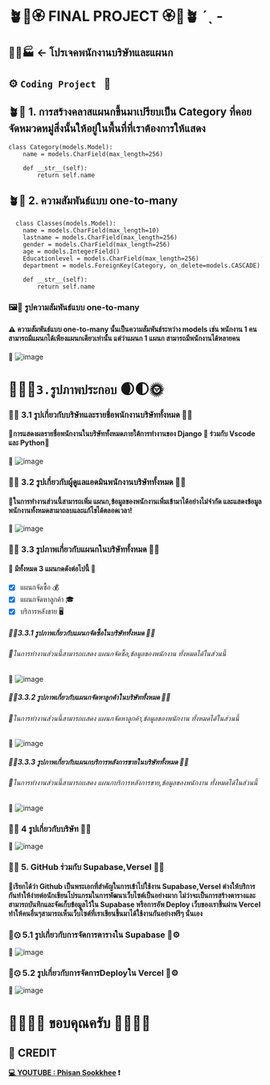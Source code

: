 # 🪴🌻🏵️ FINAL PROJECT 🏵️🌻🪴 ˊˎ -
## 👨‍💼🏭 &larr; โปรเจคพนักงานบริษัทและแผนก
## ⚙️ ``` Coding Project  ``` 🔧


## 🪴🌻 1. การสร้างคลาสแผนกขึ้นมาเปรียบเป็น Category ที่คอยจัดหมวดหมู่สิ่งนั้นให้อยู่ในพื้นที่ที่เราต้องการให้แสดง
```shell
class Category(models.Model):
    name = models.CharField(max_length=256)

    def __str__(self):
        return self.name
```


## 🪴🌻  2. ความสัมพันธ์แบบ one-to-many
```shell
  class Classes(models.Model):
    name = models.CharField(max_length=10)
    lastname = models.CharField(max_length=256)
    gender = models.CharField(max_length=256)
    age = models.IntegerField()
    Educationlevel = models.CharField(max_length=256)
    department = models.ForeignKey(Category, on_delete=models.CASCADE)

    def __str__(self):
        return self.name
```


### 🖼💾 รูปความสัมพันธ์แบบ one-to-many
#### ⚠ ความสัมพันธ์แบบ one-to-many นั้นเป็นความสัมพันธ์ระหว่าง models เช่น พนักงาน 1 คน สามารถมีแผนกได้เพียงแผนกเดียวเท่านั้น แต่ว่าแผนก 1 แผนก สามารถมีพนักงานได้หลายคน
📌 ![image](https://github.com/Lskram/Finaltest/blob/main/%E0%B8%A3%E0%B8%B9%E0%B8%9B%E0%B8%A0%E0%B8%B2%E0%B8%9E/%E0%B8%A3%E0%B8%B9%E0%B8%9B%20One%20to%20many.png)


# 🌻🌗🌘````````` 3.รูปภาพประกอบ ````````` 🌒🌓🌞

### 🌳🌻 3.1 รูปเกี่ยวกับบริษัทและรายชื่อพนักงานบริษัททั้งหมด 🌻🌳
#### 🌴การแสดงผลรายชื่อพนักงานในบริษัททั้งหมดภายใต้การทำงานของ Django 🦎 ร่วมกับ Vscode และ Python🐍
📌 ![image](https://github.com/Lskram/Finaltest/blob/main/%E0%B8%A3%E0%B8%B9%E0%B8%9B%E0%B8%A0%E0%B8%B2%E0%B8%9E/%E0%B8%AB%E0%B8%99%E0%B9%89%E0%B8%B2%E0%B9%80%E0%B8%81%E0%B8%B5%E0%B9%88%E0%B8%A2%E0%B8%A7%E0%B8%81%E0%B8%B1%E0%B8%9A%E0%B8%9E%E0%B8%99%E0%B8%B1%E0%B8%81%E0%B8%87%E0%B8%B2%E0%B8%99%E0%B8%97%E0%B8%B1%E0%B9%89%E0%B8%87%E0%B8%AB%E0%B8%A1%E0%B8%94.png)


### 🌳🌻 3.2 รูปเกี่ยวกับผู้ดูแลแอดมินพนักงานบริษัททั้งหมด 🌻🌳
#### 🌴ในการทำงานส่วนนี้สามารถเพิ่ม แผนก,ข้อมูลของพนักงานเพิ่มเข้ามาได้อย่างไม่จำกัด และแสดงข้อมูลพนักงานทั้งหมดสามาถลบและแก้ไขได้ตลอดเวลา!
📌 ![image](https://github.com/Lskram/Finaltest/blob/main/%E0%B8%A3%E0%B8%B9%E0%B8%9B%E0%B8%A0%E0%B8%B2%E0%B8%9E/%E0%B8%AB%E0%B8%99%E0%B9%89%E0%B8%B2%E0%B8%9C%E0%B8%B9%E0%B9%89%E0%B8%94%E0%B8%B9%E0%B9%81%E0%B8%A5%E0%B8%A3%E0%B8%B0%E0%B8%9A%E0%B8%9A.png)


### 🌳🌻 3.3 รูปภาพเกี่ยวกับแผนกในบริษัททั้งหมด 🌻🌳
#### 🦋 มีทั้งหมด 3 แผนกดดังต่อไปนี้ 🦋
- [x] แผนกจัดซื้อ 💰
- [x] แผนกจัดหาลูกค้า 🎓
- [x] บริการหลังขาย 🖥
##### 🦋🌳3.3.1 รูปภาพเกี่ยวกับแผนกจัดซื้อในบริษัททั้งหมด 🌳🦋
###### 🌴ในการทำงานส่วนนี้สามารถเเสดง แผนกจัดซื้อ,ข้อมูลของพนักงาน ทั้งหมดได้ในส่วนนี้
📌 ![image](https://github.com/Lskram/Finaltest/blob/main/%E0%B8%A3%E0%B8%B9%E0%B8%9B%E0%B8%A0%E0%B8%B2%E0%B8%9E/%E0%B9%81%E0%B8%9C%E0%B8%99%E0%B8%81%E0%B8%88%E0%B8%B1%E0%B8%94%E0%B8%8B%E0%B8%B7%E0%B9%89%E0%B8%AD.png)


##### 🦋🌳3.3.2 รูปภาพเกี่ยวกับแผนกจัดหาลูกค้าในบริษัททั้งหมด 🌳🦋
###### 🌴ในการทำงานส่วนนี้สามารถเเสดง แผนกจัดหาลูกค้า,ข้อมูลของพนักงาน ทั้งหมดได้ในส่วนนี้
📌 ![image](https://github.com/Lskram/Finaltest/blob/main/%E0%B8%A3%E0%B8%B9%E0%B8%9B%E0%B8%A0%E0%B8%B2%E0%B8%9E/%E0%B9%81%E0%B8%9C%E0%B8%99%E0%B8%81%E0%B8%88%E0%B8%B1%E0%B8%94%E0%B8%AB%E0%B8%B2%E0%B8%A5%E0%B8%B9%E0%B8%81%E0%B8%84%E0%B9%89%E0%B8%B2.png)


##### 🦋🌳3.3.3 รูปภาพเกี่ยวกับแผนกบริการหลังการขายในบริษัททั้งหมด 🌳🦋
###### 🌴ในการทำงานส่วนนี้สามารถเเสดง แผนกบริการหลังการขาย,ข้อมูลของพนักงาน ทั้งหมดได้ในส่วนนี้
📌 ![image](https://github.com/Lskram/Finaltest/blob/main/%E0%B8%A3%E0%B8%B9%E0%B8%9B%E0%B8%A0%E0%B8%B2%E0%B8%9E/%E0%B9%81%E0%B8%9C%E0%B8%99%E0%B8%81%E0%B8%9A%E0%B8%A3%E0%B8%B4%E0%B8%81%E0%B8%B2%E0%B8%A3%E0%B8%AB%E0%B8%A5%E0%B8%B1%E0%B8%87%E0%B8%81%E0%B8%B2%E0%B8%A3%E0%B8%82%E0%B8%B2%E0%B8%A2.png)


### 🌳🌻 4 รูปเกี่ยวกับบริษัท 🌻🌳
📌 ![image](https://github.com/Lskram/Finaltest/blob/main/%E0%B8%A3%E0%B8%B9%E0%B8%9B%E0%B8%A0%E0%B8%B2%E0%B8%9E/%E0%B8%AB%E0%B8%99%E0%B9%89%E0%B8%B2%E0%B9%80%E0%B8%81%E0%B8%B5%E0%B9%88%E0%B8%A2%E0%B8%A7%E0%B8%81%E0%B8%B1%E0%B8%9A%E0%B8%9A%E0%B8%A3%E0%B8%B4%E0%B8%A9%E0%B8%B1%E0%B8%97.png)



### 🌳🌻 5. GitHub ร่วมกับ Supabase,Versel 🌻🌳
#### 🌴เรียกได้ว่า Github เป็นพระเอกที่สำคัญในการเข้าไปใช้งาน Supabase,Versel ต่างให้บริการกันทำให้ง่ายต่อนักเขียนโปรแกรมในการพัฒนาเว็บไซต์เป็นอย่างมาก ไม่ว่าจะเป็นการสร้างตารางและสามารถบันทึกและจัดเก็บข้อมูลไว้ใน Supabase หรือการอัพ Deploy เว็บของเราขึ้นผ่าน Vercel ทำให้คนอื่นๆสามารถเห็นเว็บไซต์ที่เราเขียนขึ้นมาได้ใช้งานกันอย่างฟรีๆ นั่นเอง
### 🔎⚙ 5.1 รูปเกี่ยวกับการจัดการตารางใน Supabase 🔎⚙
📌 ![image](https://github.com/Lskram/Finaltest/blob/main/%E0%B8%A3%E0%B8%B9%E0%B8%9B%E0%B8%A0%E0%B8%B2%E0%B8%9E/%E0%B8%A3%E0%B8%B9%E0%B8%9B%E0%B8%88%E0%B8%B2%E0%B8%81%20supabase.png)
### 🔎⚙ 5.2 รูปเกี่ยวกับการจัดการDeployใน Vercel 🔎⚙
📌 ![image](https://github.com/Lskram/Finaltest/blob/main/%E0%B8%A3%E0%B8%B9%E0%B8%9B%E0%B8%A0%E0%B8%B2%E0%B8%9E/%E0%B8%A3%E0%B8%B9%E0%B8%9B%E0%B8%88%E0%B8%B2%E0%B8%81%20vercel.png)
#  🌼🌷💐🌻 ขอบคุณครับ 🌻💐🌷🌼


## 💾 CREDIT
**[💻 YOUTUBE :   Phisan Sookkhee](https://www.youtube.com/watch?v=EC6k9KduQYU&list=PLUD6z42fSjQq785dtC6bl9BTSlO-_EjY9) ❗️**
